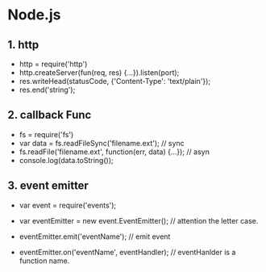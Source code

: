 # Node.js

## 1. http

- http = require('http')
- http.createServer(fun(req, res) {...}).listen(port);
- res.writeHead(statusCode, {'Content-Type': 'text/plain'});
- res.end('string');

## 2. callback Func

- fs = require('fs')
- var data = fs.readFileSync('filename.ext'); // sync
- fs.readFile('filename.ext', function(err, data) {...});  // asyn
- console.log(data.toString());

## 3. event emitter

- var event = require('events');
- var eventEmitter = new event.EventEmitter();  // attention the letter case.

- eventEmitter.emit('eventName');  // emit event
- eventEmitter.on('eventName', eventHandler); // eventHanlder is a function name.
